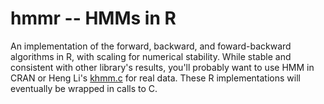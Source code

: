 # hmmr -- HMMs in R

An implementation of the forward, backward, and foward-backward
algorithms in R, with scaling for numerical stability. While stable
and consistent with other library's results, you'll probably want to
use HMM in CRAN or Heng Li's
[khmm.c](https://github.com/attractivechaos/klib/blob/master/khmm.c)
for real data. These R implementations will eventually be wrapped in
calls to C.
